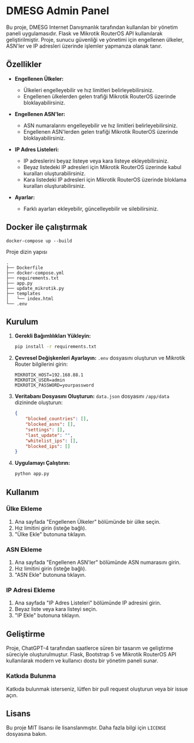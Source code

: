 
# DMESG Admin Panel

Bu proje, DMESG Internet Danışmanlık tarafından kullanılan bir yönetim paneli uygulamasıdır. Flask ve Mikrotik RouterOS API kullanılarak geliştirilmiştir. Proje, sunucu güvenliği ve yönetimi için engellenen ülkeler, ASN'ler ve IP adresleri üzerinde işlemler yapmanıza olanak tanır. 

## Özellikler

- **Engellenen Ülkeler:**
  - Ülkeleri engelleyebilir ve hız limitleri belirleyebilirsiniz.
  - Engellenen ülkelerden gelen trafiği Mikrotik RouterOS üzerinde bloklayabilirsiniz.

- **Engellenen ASN'ler:**
  - ASN numaralarını engelleyebilir ve hız limitleri belirleyebilirsiniz.
  - Engellenen ASN'lerden gelen trafiği Mikrotik RouterOS üzerinde bloklayabilirsiniz.

- **IP Adres Listeleri:**
  - IP adreslerini beyaz listeye veya kara listeye ekleyebilirsiniz.
  - Beyaz listedeki IP adresleri için Mikrotik RouterOS üzerinde kabul kuralları oluşturabilirsiniz.
  - Kara listedeki IP adresleri için Mikrotik RouterOS üzerinde bloklama kuralları oluşturabilirsiniz.

- **Ayarlar:**
  - Farklı ayarları ekleyebilir, güncelleyebilir ve silebilirsiniz.
 
  
## Docker ile çalıştırmak
   ```plaintext
docker-compose up --build
 ```
Proje dizin yapısı

   ```plaintext
.
├── Dockerfile
├── docker-compose.yml
├── requirements.txt
├── app.py
├── update_mikrotik.py
├── templates
│   └── index.html
└── .env
 ```


## Kurulum

1. **Gerekli Bağımlılıkları Yükleyin:**
   ```bash
   pip install -r requirements.txt
   ```

2. **Çevresel Değişkenleri Ayarlayın:**
   `.env` dosyasını oluşturun ve Mikrotik Router bilgilerini girin:
   ```plaintext
   MIKROTIK_HOST=192.168.88.1
   MIKROTIK_USER=admin
   MIKROTIK_PASSWORD=yourpassword
   ```

3. **Veritabanı Dosyasını Oluşturun:**
   `data.json` dosyasını `/app/data` dizininde oluşturun:
   ```json
   {
       "blocked_countries": [],
       "blocked_asns": [],
       "settings": [],
       "last_update": "",
       "whitelist_ips": [],
       "blocked_ips": []
   }
   ```

4. **Uygulamayı Çalıştırın:**
   ```bash
   python app.py
   ```

## Kullanım

### Ülke Ekleme

1. Ana sayfada "Engellenen Ülkeler" bölümünde bir ülke seçin.
2. Hız limitini girin (isteğe bağlı).
3. "Ülke Ekle" butonuna tıklayın.

### ASN Ekleme

1. Ana sayfada "Engellenen ASN'ler" bölümünde ASN numarasını girin.
2. Hız limitini girin (isteğe bağlı).
3. "ASN Ekle" butonuna tıklayın.

### IP Adresi Ekleme

1. Ana sayfada "IP Adres Listeleri" bölümünde IP adresini girin.
2. Beyaz liste veya kara listeyi seçin.
3. "IP Ekle" butonuna tıklayın.


## Geliştirme

Proje, ChatGPT-4 tarafından saatlerce süren bir tasarım ve geliştirme süreciyle oluşturulmuştur. Flask, Bootstrap 5 ve Mikrotik RouterOS API kullanılarak modern ve kullanıcı dostu bir yönetim paneli sunar.

### Katkıda Bulunma

Katkıda bulunmak isterseniz, lütfen bir pull request oluşturun veya bir issue açın.

## Lisans

Bu proje MIT lisansı ile lisanslanmıştır. Daha fazla bilgi için `LICENSE` dosyasına bakın.
